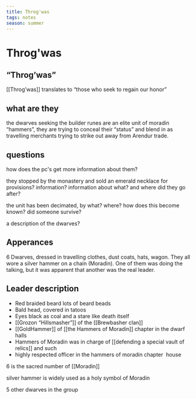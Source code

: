 ```yaml
---
title: Throg'was
tags: notes
season: summer
---
```

 
# Throg'was
## “Throg’was”
[[Throg’was]] translates to “those who seek to regain our honor”
## what are they
the dwarves seeking the builder runes are an elite unit of moradin “hammers”, they are trying to conceal their “status” and blend in as travelling merchants trying to strike out away from Arendur trade. 
## questions
how does the pc's get more information about them?

they stopped by the monastery and sold an emerald necklace for provisions? information? information about what? and where did they go after?

the unit has been decimated, by what? where? how does this become known? did someone survive?

a description of the dwarves? 
## Apperances
6 Dwarves, dressed in travelling clothes, dust coats, hats, wagon. They all wore a silver hammer on a chain (Moradin). One of them was doing the talking, but it was apparent that another was the real leader. 

## Leader description    
-   Red braided beard lots of beard beads 
-   Bald head, covered in tatoos    
-   Eyes black as coal and a stare like death itself   
-   [[Grozon “Hillsmasher”]] of the [[Brewbasher clan]]    
-   [[GoldHammer]] of [[the Hammers of Moradin]] chapter in the dwarf halls   
-   Hammers of Moradin was in charge of [[defending a special vault of relics]] and such    
-   highly respected officer in the hammers of moradin chapter  house

6 is the sacred number of [[Moradin]]

silver hammer is widely used as a holy symbol of Moradin

5 other dwarves in the group
